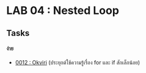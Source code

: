 # LAB 04 : Nested Loop

## Tasks

#### ง่าย
+ [0012 : Okviri](https://programming.in.th/task/rev2_problem.php?pid=0012) (ประยุกต์ใช้ความรู้เรื่อง for และ if สักเล็กน้อย)
